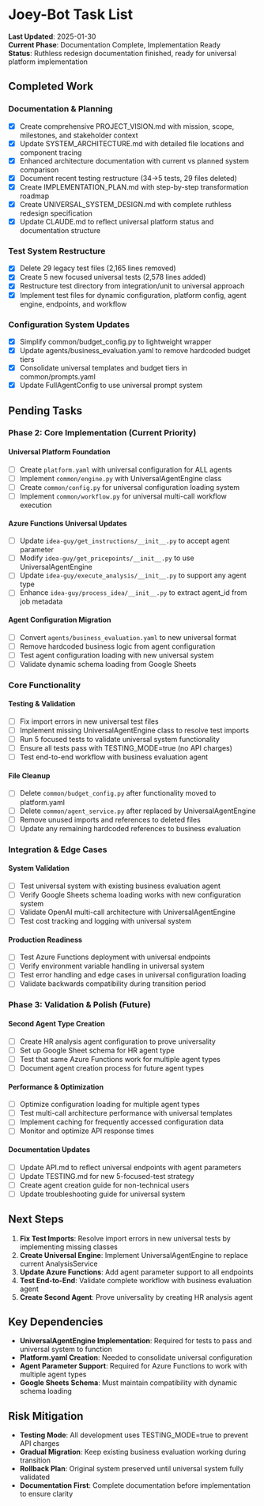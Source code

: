 # Joey-Bot Task List

**Last Updated**: 2025-01-30  
**Current Phase**: Documentation Complete, Implementation Ready  
**Status**: Ruthless redesign documentation finished, ready for universal platform implementation

## Completed Work

### Documentation & Planning
- [x] Create comprehensive PROJECT_VISION.md with mission, scope, milestones, and stakeholder context
- [x] Update SYSTEM_ARCHITECTURE.md with detailed file locations and component tracing  
- [x] Enhanced architecture documentation with current vs planned system comparison
- [x] Document recent testing restructure (34→5 tests, 29 files deleted)
- [x] Create IMPLEMENTATION_PLAN.md with step-by-step transformation roadmap
- [x] Create UNIVERSAL_SYSTEM_DESIGN.md with complete ruthless redesign specification
- [x] Update CLAUDE.md to reflect universal platform status and documentation structure
<!-- Updated from commit 8203cf2 -->

### Test System Restructure  
- [x] Delete 29 legacy test files (2,165 lines removed)
- [x] Create 5 new focused universal tests (2,578 lines added)
- [x] Restructure test directory from integration/unit to universal approach
- [x] Implement test files for dynamic configuration, platform config, agent engine, endpoints, and workflow

### Configuration System Updates
- [x] Simplify common/budget_config.py to lightweight wrapper
- [x] Update agents/business_evaluation.yaml to remove hardcoded budget tiers
- [x] Consolidate universal templates and budget tiers in common/prompts.yaml
- [x] Update FullAgentConfig to use universal prompt system

## Pending Tasks

### Phase 2: Core Implementation (Current Priority)

#### Universal Platform Foundation
- [ ] Create `platform.yaml` with universal configuration for ALL agents
- [ ] Implement `common/engine.py` with UniversalAgentEngine class
- [ ] Create `common/config.py` for universal configuration loading system
- [ ] Implement `common/workflow.py` for universal multi-call workflow execution

#### Azure Functions Universal Updates
- [ ] Update `idea-guy/get_instructions/__init__.py` to accept agent parameter
- [ ] Modify `idea-guy/get_pricepoints/__init__.py` to use UniversalAgentEngine
- [ ] Update `idea-guy/execute_analysis/__init__.py` to support any agent type
- [ ] Enhance `idea-guy/process_idea/__init__.py` to extract agent_id from job metadata

#### Agent Configuration Migration
- [ ] Convert `agents/business_evaluation.yaml` to new universal format
- [ ] Remove hardcoded business logic from agent configuration
- [ ] Test agent configuration loading with new universal system
- [ ] Validate dynamic schema loading from Google Sheets

### Core Functionality

#### Testing & Validation
- [ ] Fix import errors in new universal test files
- [ ] Implement missing UniversalAgentEngine class to resolve test imports
- [ ] Run 5 focused tests to validate universal system functionality
- [ ] Ensure all tests pass with TESTING_MODE=true (no API charges)
- [ ] Test end-to-end workflow with business evaluation agent

#### File Cleanup
- [ ] Delete `common/budget_config.py` after functionality moved to platform.yaml
- [ ] Delete `common/agent_service.py` after replaced by UniversalAgentEngine
- [ ] Remove unused imports and references to deleted files
- [ ] Update any remaining hardcoded references to business evaluation

### Integration & Edge Cases

#### System Validation
- [ ] Test universal system with existing business evaluation agent
- [ ] Verify Google Sheets schema loading works with new configuration system  
- [ ] Validate OpenAI multi-call architecture with UniversalAgentEngine
- [ ] Test cost tracking and logging with universal system

#### Production Readiness
- [ ] Test Azure Functions deployment with universal endpoints
- [ ] Verify environment variable handling in universal system
- [ ] Test error handling and edge cases in universal configuration loading
- [ ] Validate backwards compatibility during transition period

### Phase 3: Validation & Polish (Future)

#### Second Agent Type Creation
- [ ] Create HR analysis agent configuration to prove universality
- [ ] Set up Google Sheet schema for HR agent type
- [ ] Test that same Azure Functions work for multiple agent types
- [ ] Document agent creation process for future agent types

#### Performance & Optimization
- [ ] Optimize configuration loading for multiple agent types
- [ ] Test multi-call architecture performance with universal templates
- [ ] Implement caching for frequently accessed configuration data
- [ ] Monitor and optimize API response times

#### Documentation Updates
- [ ] Update API.md to reflect universal endpoints with agent parameters
- [ ] Update TESTING.md for new 5-focused-test strategy
- [ ] Create agent creation guide for non-technical users
- [ ] Update troubleshooting guide for universal system

## Next Steps

1. **Fix Test Imports**: Resolve import errors in new universal tests by implementing missing classes
2. **Create Universal Engine**: Implement UniversalAgentEngine to replace current AnalysisService
3. **Update Azure Functions**: Add agent parameter support to all endpoints
4. **Test End-to-End**: Validate complete workflow with business evaluation agent
5. **Create Second Agent**: Prove universality by creating HR analysis agent

## Key Dependencies

- **UniversalAgentEngine Implementation**: Required for tests to pass and universal system to function
- **Platform.yaml Creation**: Needed to consolidate universal configuration
- **Agent Parameter Support**: Required for Azure Functions to work with multiple agent types
- **Google Sheets Schema**: Must maintain compatibility with dynamic schema loading

## Risk Mitigation

- **Testing Mode**: All development uses TESTING_MODE=true to prevent API charges
- **Gradual Migration**: Keep existing business evaluation working during transition
- **Rollback Plan**: Original system preserved until universal system fully validated
- **Documentation First**: Complete documentation before implementation to ensure clarity